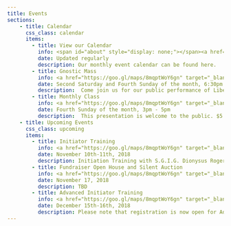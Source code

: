 ```yaml
---
title: Events
sections:
    - title: Calendar
      css_class: calendar
      items:
        - title: View our Calendar
          info: <span id="about" style="display: none;"></span><a href="https://calendar.google.com/calendar/embed?src=cruxansata.oto%40gmail.com&ctz=America/Denver" target="_blank">Google Calendar</a>
          date: Updated regularly
          description: Our monthly event calendar can be found here.
        - title: Gnostic Mass
          info: <a href="https://goo.gl/maps/8mqptWoY6gn" target="_blank">305 S Kipling St, Lakewood, CO</a>
          date: Second Saturday and Fourth Sunday of the month, 6:30pm - 9pm
          description:  Come join us for our public performance of Liber XV, The Gnostic Mass. This ritual is the central rite, both public and private, of the Ordo Templi Orientis. It is a participatory ritual, meaning that all attendees are expected to take part. The full script of the ritual can be found <a href="http://lib.oto-usa.org/libri/liber0015.html" target="_blank">here</a>.</p><p>We will begin at 7:00, so we ask that everyone arrives between 6:30 and 6:45 in order to be included in the headcount.
        - title: Monthly Class
          info: <a href="https://goo.gl/maps/8mqptWoY6gn" target="_blank">305 S Kipling St, Lakewood, CO</a>
          date: Fourth Sunday of the month, 3pm - 5pm
          description:  This presentation is welcome to the public. $5 donation suggested. 3pm arrival with a 3:30pm start time. 
    - title: Upcoming Events
      css_class: upcoming
      items:
        - title: Initiator Training
          info: <a href="https://goo.gl/maps/8mqptWoY6gn" target="_blank">305 S Kipling St, Lakewood, CO</a>
          date: November 10th-11th, 2018
          description: Initiation Training with S.G.I.G. Dionysus Rogers - Initiates of I&deg; and II&deg; may attend up to their current degree at the cost of $5 per degree (Minerval and I&deg; will cost $10, Minerval, I&deg; and II&deg; will cost $15). Cost will be $25 for III&deg;+.
        - title: Fundraiser Open House and Silent Auction
          info: <a href="https://goo.gl/maps/8mqptWoY6gn" target="_blank">305 S Kipling St, Lakewood, CO</a>
          date: November 17, 2018
          description: TBD
        - title: Advanced Initiator Training
          info: <a href="https://goo.gl/maps/8mqptWoY6gn" target="_blank">Denver, CO</a>
          date: December 15th-16th, 2018
          description: Please note that registration is now open for Advanced Initiation Training to be held December 15-16 in the Valley of Denver, CO. All dues-current O.T.O. initiates who hold the Third Degree are welcome to attend. Space is limited, so early registration is highly recommended.</p><p>For more information go to <a href="http://ait.oto-usa.org/" target="_blank">http://ait.oto-usa.org/</a>
---
```


